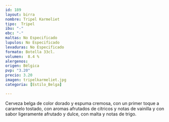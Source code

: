 ```yaml
---
id: 189
layout: birra
nombre: Tripel Karmeliet
tipo:  Tripel
ibu: "-"
ebc: "-"
maltas: No Especificado
lupulos: No Especificado
levaduras: No Especificado
formato: Botella 33cl.
volumen:  8.4 %
alergenos: 
origen: Bélgica
pvp: "3.20"
precio: 3.20
imagen: tripelkarmeliet.jpg
categoria: [Estilo_Belga]

---
```

Cerveza belga de color dorado y espuma cremosa, con un primer toque a caramelo tostado, con aromas afrutados de cítricos y notas de vainilla y con sabor ligeramente afrutado y dulce, con malta y notas de trigo.